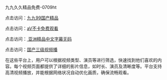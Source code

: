 九九久久精品免费-0709ht

点击访问：<a href="https://heiliaoll4qsx.pages.dev">九九99国产精品</a>

点击访问：<a href="https://heiliaowzu4ur.pages.dev">aV不卡免费观看</a>

点击访问：<a href="https://heiliaoe8ajia.pages.dev"> 亚洲精品中文字幕无码</a>

点击访问：<a href="https://heiliaozj3tjd.pages.dev">国产三级视频播</a>

在这些平台上，用户可以根据视频类型、演员等进行筛选，快速找到他们喜欢的内容。每个视频页面都提供了详细的影片信息，如时长、演员及清晰度等。平台支持高清视频播放，并能根据网络状况自动优化画质，确保流畅观看。

<span style="display:none;">[Canonical link](）</span>
